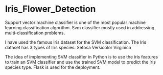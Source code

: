 # Iris_Flower_Detection
Support vector machine classifier is one of the most popular machine learning classification algorithm. 
Svm classifier mostly used in addressing multi-classification problems.

I have used the famous Iris dataset for the SVM classification.
The Iris dataset has 3 types of Iris species:
Setosa
Versicolor
Virginica

The idea of implementing SVM classifier in Python is to use the iris features to train an SVM classifier and use the trained SVM model to predict the Iris species type.
Flask is used for the deployment.
